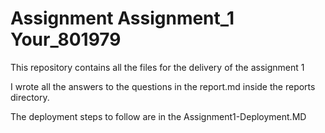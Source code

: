# Assignment Assignment_1  Your_801979

This repository contains all the files for the delivery of the assignment 1

I wrote all the answers to the questions in the report.md inside the reports directory.

The deployment steps to follow are in the Assignment1-Deployment.MD


